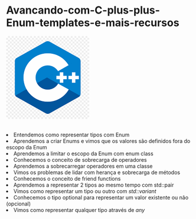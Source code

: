 # Avancando-com-C-plus-plus-Enum-templates-e-mais-recursos

<img src="https://github.com/marcospatton/C_plus_plus_Introducao_-a_-linguagem_e_STL/blob/main/c.png"></a>
<br><br>


<li>Entendemos como representar tipos com Enum
<li>Aprendemos a criar Enums e vimos que os valores são definidos fora do escopo da Enum
<li>Aprendemos a limitar o escopo da Enum com enum class
<li>Conhecemos o conceito de sobrecarga de operadores
<li>Aprendemos a sobrecarregar operadores em uma classe
<li>Vimos os problemas de lidar com herança e sobrecarga de métodos
<li>Conhecemos o conceito de friend functions
<li>Aprendemos a representar 2 tipos ao mesmo tempo com std::pair
<li>Vimos como representar um tipo ou outro com <i>std::variant</i>
<li>Conhecemos o tipo optional para representar um valor existente ou não (opcional)
<li>Vimos como representar qualquer tipo através de <i>any</i>
